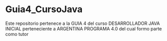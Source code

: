 # Guia4_CursoJava
Este repositorio pertenece a la GUIA 4 del curso DESARROLLADOR JAVA INICIAL perteneciente a ARGENTINA PROGRAMA 4.0 del cual formo parte como tutor
